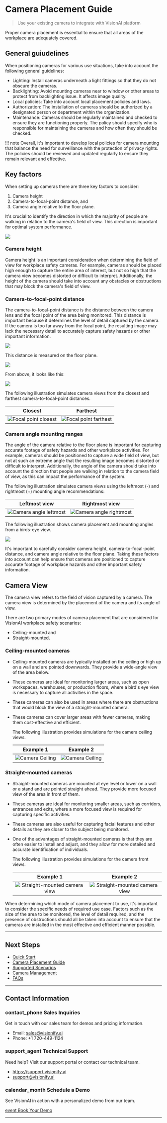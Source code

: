 # **Camera Placement Guide**

> Use your existing camera to integrate with VisionAI platform 

Proper camera placement is essential to ensure that all areas of the workplace are adequately covered.


## General guiudelines

When positioning cameras for various use situations, take into account the following general guidelines: 

- Lighting: Install cameras underneath a light fittings so that they do not obscure the cameras.
- Backlighting: Avoid mounting cameras near to window or other areas to protect from backlighting issue. It affects image quality.
- Local policies: Take into account local placement policies and laws.
- Authorization: The installation of cameras should be authorized by a designated person or department within the organization. 
- Maintenance: Cameras should be regularly maintained and checked to ensure they are functioning properly. The policy should specify who is responsible for maintaining the cameras and how often they should be checked.

!!! note
    Overall, it's important to develop local policies for camera mounting that balance the need for surveillance with the protection of privacy rights. The policies should be reviewed and updated regularly to ensure they remain relevant and effective.

## Key factors 

When setting up cameras there are three key factors to consider: 

1. Camera height
2. Camera-to-focal-point distance, and 
3. Camera angle relative to the floor plane.

It's crucial to identify the direction in which the majority of people are walking in relation to the camera's field of view. This direction is important for optimal system performance.

![](https://visionai.azureedge.net/docs-images/Camera-Guide/person-walking-direction.png)

### Camera height

Camera height is an important consideration when determining the field of view for workplace safety cameras. For example, cameras should be placed high enough to capture the entire area of interest, but not so high that the camera view becomes distorted or difficult to interpret. Additionally, the height of the camera should take into account any obstacles or obstructions that may block the camera's field of view.

### Camera-to-focal-point distance
The camera-to-focal-point distance is the distance between the camera lens and the focal point of the area being monitored. This distance is important because it determines the level of detail captured by the camera. If the camera is too far away from the focal point, the resulting image may lack the necessary detail to accurately capture safety hazards or other important information.

![](https://visionai.azureedge.net/docs-images/Camera-Guide/camera-focal-point.png)

This distance is measured on the floor plane.

![](https://visionai.azureedge.net/docs-images/Camera-Guide/camera-focal-point-floor-plane.png)

From above, it looks like this:

![](https://visionai.azureedge.net/docs-images/Camera-Guide/camera-focal-point-floor-plane-above.png)


The following illustration simulates camera views from the closest and farthest camera-to-focal-point distances.

Closest             | Farthest
    :-------------------------:|:-------------------------:
    ![Focal point closest](https://docsvisionify.blob.core.windows.net/docs-images/Camera-Guide/focal-point-closest.png)  |  ![Focal point farthest](https://visionai.azureedge.net/docs-images/Camera-Guide/focal-point-farthest.png)



### Camera angle mounting ranges
The angle of the camera relative to the floor plane is important for capturing accurate footage of safety hazards and other workplace activities. For example, cameras should be positioned to capture a wide field of view, but not at such an extreme angle that the resulting image becomes distorted or difficult to interpret. Additionally, the angle of the camera should take into account the direction that people are walking in relation to the camera field of view, as this can impact the performance of the system.

The following illustration simulates camera views using the leftmost (-) and rightmost (+) mounting angle recommendations:

Leftmost view             | Rightmost view
    :-------------------------:|:-------------------------:
    ![Camera angle leftmost](https://visionai.azureedge.net/docs-images/Camera-Guide/camera-angle-left.png) |  ![Camera angle rightmost](https://visionai.azureedge.net/docs-images/Camera-Guide/camera-angle-right.png)


The following illustration shows camera placement and mounting angles from a birds-eye view.

![](https://visionai.azureedge.net/docs-images/Camera-Guide/camera-angle-top.png)

It's important to carefully consider camera height, camera-to-focal-point distance, and camera angle relative to the floor plane. Taking these factors into account can help ensure that cameras are positioned to capture accurate footage of workplace hazards and other important safety information.

## Camera View

The camera view refers to the field of vision captured by a camera. The camera view is determined by the placement of the camera and its angle of view.

There are two primary modes of camera placement that are considered for VisionAI workplace safety scenarios:

- Ceiling-mounted and 
- Straight-mounted.

### Ceiling-mounted cameras

- Ceiling-mounted cameras are typically installed on the ceiling or high up on a wall and are pointed downwards. They provide a wide-angle view of the area below.
- These cameras are ideal for monitoring larger areas, such as open workspaces, warehouses, or production floors, where a bird's eye view is necessary to capture all activities in the space.
- These cameras can also be used in areas where there are obstructions that would block the view of a straight-mounted camera.
- These cameras can cover larger areas with fewer cameras, making them cost-effective and efficient.

    The following illustration provides simulations for the camera ceiling views.

    
    Example 1             |  Example 2
    :-------------------------:|:-------------------------:
    ![Camera Ceiling](https://visionai.azureedge.net/docs-images/Camera-Guide/ceiling-camera.png)  |  ![Camera Ceiling](https://visionai.azureedge.net/docs-images/Camera-Guide/3d-ceiling.png)


### Straight-mounted cameras
- Straight-mounted cameras are mounted at eye level or lower on a wall or a stand and are pointed straight ahead. They  provide more focused view of the area in front of them. 
- These cameras are ideal for monitoring smaller areas, such as corridors, entrances and exits,  where a more focused view is required for capturing specific activities. 
- These cameras are also useful for capturing facial features and other details as they are closer to the subject being monitored.
- One of the advantages of straight-mounted cameras is that they are often easier to install and adjust, and they allow for more detailed and accurate identification of individuals. 

    The following illustration provides simulations for the camera front views.
 

    Example 1             |  Example 2
    :-------------------------:|:-------------------------:
    ![Straight-mounted camera view](https://visionai.azureedge.net/docs-images/Camera-Guide/front-camera1.png)  |  ![Straight-mounted camera view](hhttps://visionai.azureedge.net/docs-images/Camera-Guide/front-camera2.png)

When determining which mode of camera placement to use, it's important to consider the specific needs of required use case. Factors such as the size of the area to be monitored, the level of detail required, and the presence of obstructions should all be taken into account to ensure that the cameras are installed in the most effective and efficient manner possible.

---

## Next Steps

- [Quick Start](../overview/quick-start.md)
- [Camera Placement Guide](../overview/camera-placement-guide.md)
- [Supported Scenarios](../overview/scenarios.md)
- [Camera Management](../overview/cameras.md)
- [FAQs](../overview/faqs.md)

---


## Contact Information

<div class="grid-cards">
    <div class="grid-card">
        <h3><span class="material-symbols-outlined">contact_phone</span> Sales Inquiries</h3>
        <p>Get in touch with our sales team for demos and pricing information.</p>
        <ul class="contact-list">
            <li>Email: <a href="mailto:sales@visionify.ai">sales@visionify.ai</a></li>
            <li>Phone: +1 720-449-1124</li>
        </ul>
    </div>
    <div class="grid-card">
        <h3><span class="material-symbols-outlined">support_agent</span> Technical Support</h3>
        <p>Need help? Visit our support portal or contact our technical team.</p>
        <ul class="contact-list">
            <li><a href="https://support.visionify.ai">https://support.visionify.ai</a></li>
            <li><a href="mailto:support@visionify.ai">support@visionify.ai</a></li>
        </ul>
    </div>
    <div class="grid-card">
        <h3><span class="material-symbols-outlined">calendar_month</span> Schedule a Demo</h3>
        <p>See VisionAI in action with a personalized demo from our team.</p>
        <div class="demo-button">
            <a href="https://cal.com/visionify/30min" class="cta-button">
                <span class="material-symbols-outlined">event</span>
                Book Your Demo
            </a>
        </div>
    </div>
</div>

---
